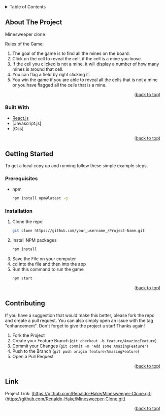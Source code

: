 <!-- TABLE OF CONTENTS -->
<details>
  <summary>Table of Contents</summary>
  <ol>
    <li>
      <a href="#about-the-project">About The Project</a>
      <ul>
        <li><a href="#built-with">Built With</a></li>
      </ul>
    </li>
    <li>
      <a href="#getting-started">Getting Started</a>
      <ul>
        <li><a href="#prerequisites">Prerequisites</a></li>
        <li><a href="#installation">Installation</a></li>
      </ul>
    </li>
    <li><a href="#usage">Usage</a></li>
    <li><a href="#roadmap">Roadmap</a></li>
    <li><a href="#contributing">Contributing</a></li>
  </ol>
</details>



<!-- ABOUT THE PROJECT -->
## About The Project
Minesweeper clone

Rules of the Game: 
1. The goal of the game is to find all the mines on the board.
2. Click on the cell to reveal the cell, if the cell is a mine you loose.
3. If the cell you clicked is not a mine, it will display a number of how many mines is around that cell.
4. You can flag a field by right clicking it.
5. You win the game if you are able to reveal all the cells that is not a mine or you have flagged all the cells that is a mine.

<p align="right">(<a href="#top">back to top</a>)</p>



### Built With

* [React.js](https://reactjs.org/)
* [Javascript.js]
* [Css]

<p align="right">(<a href="#top">back to top</a>)</p>



<!-- GETTING STARTED -->
## Getting Started

To get a local copy up and running follow these simple example steps.

### Prerequisites

* npm
  ```sh
  npm install npm@latest -g
  ```

### Installation

1. Clone the repo
   ```sh
   git clone https://github.com/your_username_/Project-Name.git
   ```
2. Install NPM packages
   ```sh
   npm install
   ```
3. Save the File on your computer
4. cd into the file and then into the app
5. Run this command to run the game
    ```sh
    npm start
    ``` 

<p align="right">(<a href="#top">back to top</a>)</p>


<!-- CONTRIBUTING -->
## Contributing
If you have a suggestion that would make this better, please fork the repo and create a pull request. You can also simply open an issue with the tag "enhancement".
Don't forget to give the project a star! Thanks again!

1. Fork the Project
2. Create your Feature Branch (`git checkout -b feature/AmazingFeature`)
3. Commit your Changes (`git commit -m 'Add some AmazingFeature'`)
4. Push to the Branch (`git push origin feature/AmazingFeature`)
5. Open a Pull Request

<p align="right">(<a href="#top">back to top</a>)</p>

<!-- Link -->
## Link
Project Link: [https://github.com/Renaldo-Hake/Minesweeper-Clone.git](https://github.com/Renaldo-Hake/Minesweeper-Clone.git)

<p align="right">(<a href="#top">back to top</a>)</p>

